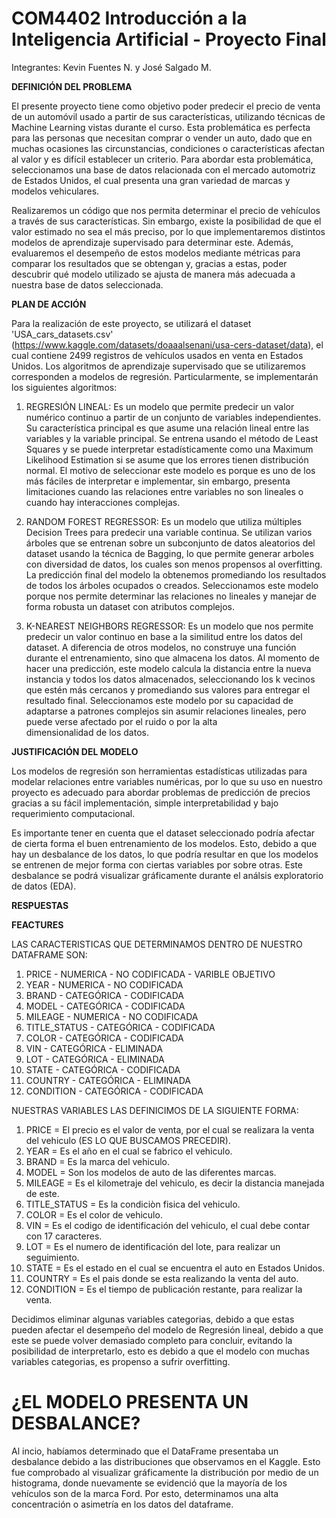 # COM4402 Introducción a la Inteligencia Artificial - Proyecto Final
Integrantes: Kevin Fuentes N. y José Salgado M.

**DEFINICIÓN DEL PROBLEMA**

El presente proyecto tiene como objetivo poder predecir el precio de venta de un automóvil usado a partir de sus características, utilizando técnicas de Machine Learning vistas durante el curso. Esta problemática es perfecta para las personas que necesitan comprar o vender un auto, dado que en muchas ocasiones las circunstancias, condiciones o características afectan al valor y es difícil establecer un criterio. Para abordar esta problemática, seleccionamos una base de datos relacionada con el mercado automotriz de Estados Unidos, el cual presenta una gran variedad de marcas y modelos vehiculares.

Realizaremos un código que nos permita determinar el precio de vehículos a través de sus características. Sin embargo, existe la posibilidad de que el valor estimado no sea el más preciso, por lo que implementaremos distintos modelos de aprendizaje supervisado para determinar este. Además, evaluaremos el desempeño de estos modelos mediante métricas para comparar los resultados que se obtengan y, gracias a estas, poder descubrir qué modelo utilizado se ajusta de manera más adecuada a nuestra base de datos seleccionada.

**PLAN DE ACCIÓN**

Para la realización de este proyecto, se utilizará el dataset 'USA_cars_datasets.csv' (https://www.kaggle.com/datasets/doaaalsenani/usa-cers-dataset/data), el cual contiene 2499 registros de vehículos usados en venta en Estados Unidos. Los algoritmos de aprendizaje supervisado que se utilizaremos corresponden a modelos de regresión. Particularmente, se implementarán los siguientes algoritmos:

1. REGRESIÓN LINEAL: Es un modelo que permite predecir un valor numérico continuo a partir de un conjunto de variables independientes. Su característica principal es que asume una relación lineal entre las variables y la variable principal. Se entrena usando el método de Least Squares y se puede interpretar estadísticamente como una Maximum Likelihood Estimation si se asume que los errores tienen distribución normal. El motivo de seleccionar este modelo es porque es uno de los más fáciles de interpretar e implementar, sin embargo, presenta limitaciones cuando las relaciones entre variables no son lineales o cuando hay interacciones complejas.

2. RANDOM FOREST REGRESSOR: Es un modelo que utiliza múltiples Decision Trees para predecir una variable continua. Se utilizan varios árboles que se entrenan sobre un subconjunto de datos aleatorios del dataset usando la técnica de Bagging, lo que permite generar arboles con diversidad de datos, los cuales son menos propensos al overfitting. La predicción final del modelo la obtenemos promediando los resultados de todos los árboles ocupados o creados. Seleccionamos este modelo porque nos permite determinar las relaciones no lineales y manejar de forma robusta un dataset con atributos complejos. 

3. K-NEAREST NEIGHBORS REGRESSOR: Es un modelo que nos permite predecir un valor continuo en base a la similitud entre los datos del dataset. A diferencia de otros modelos, no construye una función durante el entrenamiento, sino que almacena los datos. Al momento de hacer una predicción, este modelo calcula la distancia entre la nueva instancia y todos los datos almacenados, seleccionando los k vecinos que estén más cercanos y promediando sus valores para entregar el resultado final. Seleccionamos este modelo por su capacidad de adaptarse a patrones complejos sin asumir relaciones lineales, pero puede verse afectado por el ruido o por la alta dimensionalidad de los datos.

**JUSTIFICACIÓN DEL MODELO**

Los modelos de regresión son herramientas estadísticas utilizadas para modelar relaciones entre variables numéricas, por lo que su uso en nuestro proyecto es adecuado para abordar problemas de predicción de precios gracias a su fácil implementación, simple interpretabilidad y bajo requerimiento computacional.

Es importante tener en cuenta que el dataset seleccionado podría afectar de cierta forma el buen entrenamiento de los modelos. Esto, debido a que hay un desbalance de los datos, lo que podría resultar en que los modelos se entrenen de mejor forma con ciertas variables por sobre otras. Este desbalance se podrá visualizar gráficamente durante el análsis exploratorio de datos (EDA).

**RESPUESTAS**

**FEACTURES**

LAS CARACTERISTICAS QUE DETERMINAMOS DENTRO DE NUESTRO DATAFRAME SON: 

1. PRICE         - NUMERICA   - NO CODIFICADA - VARIBLE OBJETIVO
2. YEAR          - NUMERICA   - NO CODIFICADA
3. BRAND         - CATEGÓRICA - CODIFICADA
4. MODEL         - CATEGÓRICA - CODIFICADA
5. MILEAGE       - NUMERICA   - NO CODIFICADA
6. TITLE_STATUS  - CATEGÓRICA - CODIFICADA
7. COLOR         - CATEGÓRICA - CODIFICADA
8. VIN           - CATEGÓRICA - ELIMINADA
9. LOT           - CATEGÓRICA - ELIMINADA
10. STATE         - CATEGÓRICA - CODIFICADA
11. COUNTRY       - CATEGÓRICA - ELIMINADA
12. CONDITION     - CATEGÓRICA - CODIFICADA

NUESTRAS VARIABLES LAS DEFINICIMOS DE LA SIGUIENTE FORMA:

1. PRICE         = El precio es el valor de venta, por el cual se realizara la venta del vehiculo (ES LO QUE BUSCAMOS PRECEDIR).
2. YEAR          = Es el año en el cual se fabrico el vehiculo.
3. BRAND         = Es la marca del vehiculo.
4. MODEL         = Son los modelos de auto de las diferentes marcas.
5. MILEAGE       = Es el kilometraje del vehiculo, es decir la distancia manejada de este.
6. TITLE_STATUS  = Es la condiciòn fisica del vehiculo.
7. COLOR         = Es el color de vehiculo.
8. VIN           = Es el codigo de identificación del vehiculo, el cual debe contar con 17 caracteres.
9. LOT           = Es el numero de identificación del lote, para realizar un seguimiento.
10. STATE         = Es el estado en el cual se encuentra el auto en Estados Unidos.
11. COUNTRY       = Es el pais donde se esta realizando la venta del auto.
12. CONDITION     = Es el tiempo de publicación restante, para realizar la venta.

Decidimos eliminar algunas variables categorias, debido a que estas pueden afectar el desempeño del modelo de Regresión lineal, debido a que este se puede volver demasiado completo para concluir, evitando la posibilidad de interpretarlo, esto es debido a que el modelo con muchas variables categorias, es propenso a sufrir overfitting.

# ¿EL MODELO PRESENTA UN DESBALANCE?

Al incio, habíamos determinado que el DataFrame presentaba un desbalance debido a las distribuciones que observamos en el Kaggle. Esto fue comprobado al visualizar gráficamente la distribución por medio de un histograma, donde nuevamente se evidenció que la mayoría de los vehículos son de la marca Ford. Por esto, determinamos una alta concentración o asimetría en los datos del dataframe.